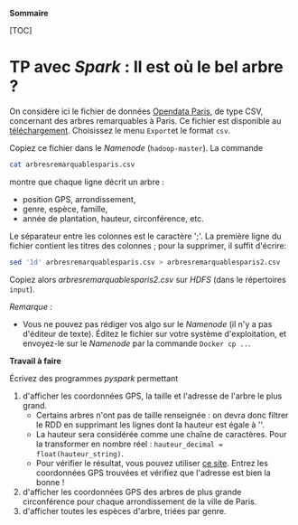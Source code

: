 **Sommaire**

[TOC]


# TP avec _Spark_ : Il est où le bel arbre ?

On considère ici le fichier de données [Opendata Paris](http://opendata.paris.fr), de type CSV, concernant des arbres remarquables à Paris. Ce fichier est disponible au [téléchargement](https://opendata.paris.fr/explore/dataset/arbresremarquablesparis/information/). Choisissez le menu `Export`et le format `csv`.

Copiez ce fichier dans le _Namenode_ (`hadoop-master`). La commande 
```bash
cat arbresremarquablesparis.csv
```
montre que chaque ligne décrit un arbre : 

  - position GPS, arrondissement, 
  - genre, espèce, famille, 
  - année de plantation, hauteur, circonférence, etc. 

Le séparateur entre les colonnes est le caractère ';'. La première ligne du fichier contient les titres des colonnes ; pour la supprimer, il suffit d'écrire:
```bash
sed '1d' arbresremarquablesparis.csv > arbresremarquablesparis2.csv 
```
Copiez alors _arbresremarquablesparis2.csv_ sur _HDFS_ (dans le répertoires `input`).


*Remarque :* 

  - Vous ne pouvez pas rédiger vos algo sur le _Namenode_ (il n'y a pas d'éditeur de texte). Éditez le fichier sur votre système d'exploitation, et envoyez-le sur le _Namenode_ par la commande `Docker cp ..`.


**Travail à faire** 

Écrivez des programmes _pyspark_ permettant 

  1. d'afficher les coordonnées GPS, la taille et l'adresse de l'arbre le plus grand.   
     - Certains arbres n'ont pas de taille renseignée : on devra donc filtrer le RDD en supprimant les lignes dont la hauteur est égale à ''.       
     - La hauteur sera considérée comme une chaîne de caractères. Pour la transformer en nombre réel : `hauteur_decimal = float(hauteur_string)`.     
     - Pour vérifier le résultat, vous pouvez utiliser [ce site](http://www.coordonnees-gps.fr/). Entrez les coordonnées GPS trouvées et vérifiez que l'adresse est bien la bonne !    
  1. d'afficher les coordonnées GPS des arbres de plus grande circonférence pour chaque arrondissement de la ville de Paris.
  1. d'afficher toutes les espèces d'arbre, triées par genre. 